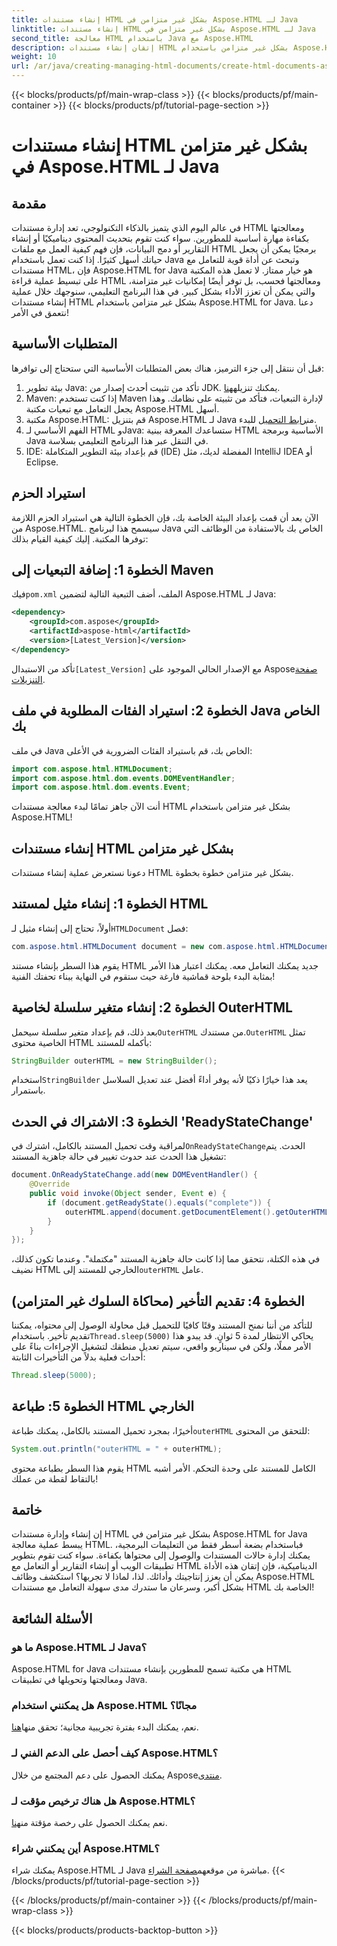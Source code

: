 ```yaml
---
title: إنشاء مستندات HTML بشكل غير متزامن في Aspose.HTML لـ Java
linktitle: إنشاء مستندات HTML بشكل غير متزامن في Aspose.HTML لـ Java
second_title: معالجة HTML باستخدام Java مع Aspose.HTML
description: إتقان إنشاء مستندات HTML بشكل غير متزامن باستخدام Aspose.HTML لـ Java. دليل خطوة بخطوة ونصائح وأسئلة شائعة متضمنة للتعلم السريع.
weight: 10
url: /ar/java/creating-managing-html-documents/create-html-documents-async/
---
```


{{< blocks/products/pf/main-wrap-class >}}
{{< blocks/products/pf/main-container >}}
{{< blocks/products/pf/tutorial-page-section >}}

# إنشاء مستندات HTML بشكل غير متزامن في Aspose.HTML لـ Java

## مقدمة
في عالم اليوم الذي يتميز بالذكاء التكنولوجي، تعد إدارة مستندات HTML ومعالجتها بكفاءة مهارة أساسية للمطورين. سواء كنت تقوم بتحديث المحتوى ديناميكيًا أو إنشاء التقارير أو دمج البيانات، فإن فهم كيفية العمل مع ملفات HTML برمجيًا يمكن أن يجعل حياتك أسهل كثيرًا. إذا كنت تعمل باستخدام Java وتبحث عن أداة قوية للتعامل مع مستندات HTML، فإن Aspose.HTML for Java هو خيار ممتاز. لا تعمل هذه المكتبة على تبسيط عملية قراءة HTML ومعالجتها فحسب، بل توفر أيضًا إمكانيات غير متزامنة، والتي يمكن أن تعزز الأداء بشكل كبير. في هذا البرنامج التعليمي، سنوجهك خلال عملية إنشاء مستندات HTML بشكل غير متزامن باستخدام Aspose.HTML for Java. دعنا نتعمق في الأمر!
## المتطلبات الأساسية
قبل أن ننتقل إلى جزء الترميز، هناك بعض المتطلبات الأساسية التي ستحتاج إلى توافرها:
1.  بيئة تطوير Java: تأكد من تثبيت أحدث إصدار من JDK. يمكنك تنزيله[هنا](https://www.oracle.com/java/technologies/javase-jdk11-downloads.html).
2. Maven: إذا كنت تستخدم Maven لإدارة التبعيات، فتأكد من تثبيته على نظامك. وهذا يجعل التعامل مع تبعيات مكتبة Aspose.HTML أسهل.
3.  مكتبة Aspose.HTML: قم بتنزيل Aspose.HTML لـ Java من[رابط التحميل](https://releases.aspose.com/html/java/) للبدء.
4. الفهم الأساسي لـ HTML وJava: ستساعدك المعرفة ببنية HTML الأساسية وبرمجة Java في التنقل عبر هذا البرنامج التعليمي بسلاسة.
5. IDE: قم بإعداد بيئة التطوير المتكاملة (IDE) المفضلة لديك، مثل IntelliJ IDEA أو Eclipse.
## استيراد الحزم
الآن بعد أن قمت بإعداد البيئة الخاصة بك، فإن الخطوة التالية هي استيراد الحزم اللازمة من Aspose.HTML. سيسمح هذا لبرنامج Java الخاص بك بالاستفادة من الوظائف التي توفرها المكتبة. إليك كيفية القيام بذلك:
## الخطوة 1: إضافة التبعيات إلى Maven
 فيك`pom.xml` الملف، أضف التبعية التالية لتضمين Aspose.HTML لـ Java:
```xml
<dependency>
    <groupId>com.aspose</groupId>
    <artifactId>aspose-html</artifactId>
    <version>[Latest_Version]</version>
</dependency>
```
 تأكد من الاستبدال`[Latest_Version]` مع الإصدار الحالي الموجود على Aspose[صفحة التنزيلات](https://releases.aspose.com/html/java/).
## الخطوة 2: استيراد الفئات المطلوبة في ملف Java الخاص بك
في ملف Java الخاص بك، قم باستيراد الفئات الضرورية في الأعلى:
```java
import com.aspose.html.HTMLDocument;
import com.aspose.html.dom.events.DOMEventHandler;
import com.aspose.html.dom.events.Event;
```
أنت الآن جاهز تمامًا لبدء معالجة مستندات HTML بشكل غير متزامن باستخدام Aspose.HTML!
## إنشاء مستندات HTML بشكل غير متزامن
دعونا نستعرض عملية إنشاء مستندات HTML بشكل غير متزامن خطوة بخطوة.
## الخطوة 1: إنشاء مثيل لمستند HTML
 أولاً، تحتاج إلى إنشاء مثيل لـ`HTMLDocument` فصل:
```java
com.aspose.html.HTMLDocument document = new com.aspose.html.HTMLDocument();
```
يقوم هذا السطر بإنشاء مستند HTML جديد يمكنك التعامل معه. يمكنك اعتبار هذا الأمر بمثابة البدء بلوحة قماشية فارغة حيث ستقوم في النهاية ببناء تحفتك الفنية!
## الخطوة 2: إنشاء متغير سلسلة لخاصية OuterHTML
 بعد ذلك، قم بإعداد متغير سلسلة سيحمل`OuterHTML` من مستندك.`OuterHTML` تمثل الخاصية محتوى HTML بأكمله للمستند:
```java
StringBuilder outerHTML = new StringBuilder();
```
 استخدام`StringBuilder` يعد هذا خيارًا ذكيًا لأنه يوفر أداءً أفضل عند تعديل السلاسل باستمرار.
## الخطوة 3: الاشتراك في الحدث 'ReadyStateChange'
 لمراقبة وقت تحميل المستند بالكامل، اشترك في`OnReadyStateChange`الحدث. يتم تشغيل هذا الحدث عند حدوث تغيير في حالة جاهزية المستند:
```java
document.OnReadyStateChange.add(new DOMEventHandler() {
    @Override
    public void invoke(Object sender, Event e) {
        if (document.getReadyState().equals("complete")) {
            outerHTML.append(document.getDocumentElement().getOuterHTML());
        }
    }
});
```
 في هذه الكتلة، نتحقق مما إذا كانت حالة جاهزية المستند "مكتملة". وعندما تكون كذلك، نضيف HTML الخارجي للمستند إلى`outerHTML` عامل. 
## الخطوة 4: تقديم التأخير (محاكاة السلوك غير المتزامن)
 للتأكد من أننا نمنح المستند وقتًا كافيًا للتحميل قبل محاولة الوصول إلى محتواه، يمكننا تقديم تأخير. باستخدام`Thread.sleep(5000)` يحاكي الانتظار لمدة 5 ثوانٍ. قد يبدو هذا الأمر مملًا، ولكن في سيناريو واقعي، سيتم تعديل منطقك لتشغيل الإجراءات بناءً على أحداث فعلية بدلاً من التأخيرات الثابتة:
```java
Thread.sleep(5000);
```
## الخطوة 5: طباعة HTML الخارجي
 أخيرًا، بمجرد تحميل المستند بالكامل، يمكنك طباعة`outerHTML` للتحقق من المحتوى:
```java
System.out.println("outerHTML = " + outerHTML);
```
يقوم هذا السطر بطباعة محتوى HTML الكامل للمستند على وحدة التحكم. الأمر أشبه بالتقاط لقطة من عملك!
## خاتمة
إن إنشاء وإدارة مستندات HTML بشكل غير متزامن في Aspose.HTML for Java يبسط عملية معالجة HTML. فباستخدام بضعة أسطر فقط من التعليمات البرمجية، يمكنك إدارة حالات المستندات والوصول إلى محتواها بكفاءة. سواء كنت تقوم بتطوير تطبيقات الويب أو إنشاء التقارير أو التعامل مع HTML الديناميكية، فإن إتقان هذه الأداة يمكن أن يعزز إنتاجيتك وأدائك.
لذا، لماذا لا تجربها؟ استكشف وظائف Aspose.HTML بشكل أكبر، وسرعان ما ستدرك مدى سهولة التعامل مع مستندات HTML الخاصة بك!
## الأسئلة الشائعة
### ما هو Aspose.HTML لـ Java؟
Aspose.HTML for Java هي مكتبة تسمح للمطورين بإنشاء مستندات HTML ومعالجتها وتحويلها في تطبيقات Java.
### هل يمكنني استخدام Aspose.HTML مجانًا؟
 نعم، يمكنك البدء بفترة تجريبية مجانية؛ تحقق منها[هنا](https://releases.aspose.com/).
### كيف أحصل على الدعم الفني لـ Aspose.HTML؟
 يمكنك الحصول على دعم المجتمع من خلال Aspose[منتدى](https://forum.aspose.com/c/html/29).
### هل هناك ترخيص مؤقت لـ Aspose.HTML؟
 نعم يمكنك الحصول على رخصة مؤقتة من[هنا](https://purchase.aspose.com/temporary-license/).
### أين يمكنني شراء Aspose.HTML؟
 يمكنك شراء Aspose.HTML لـ Java مباشرة من موقعهم[صفحة الشراء](https://purchase.aspose.com/buy).
{{< /blocks/products/pf/tutorial-page-section >}}

{{< /blocks/products/pf/main-container >}}
{{< /blocks/products/pf/main-wrap-class >}}

{{< blocks/products/products-backtop-button >}}
